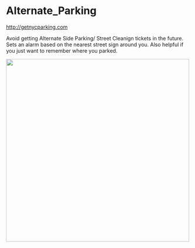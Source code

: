 Alternate_Parking
=================
http://getnycparking.com

Avoid getting Alternate Side Parking/ Street Cleanign tickets in the future.  Sets an alarm based on the nearest street sign around you. Also helpful if you just want to remember where you parked.

<img src="https://dl.dropboxusercontent.com/u/4517254/Website-new-nycparking/Screenshot_2014-11-01-22-29-19.png" width="500">
